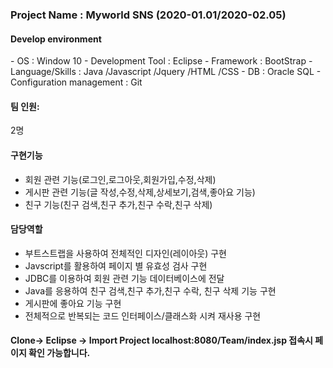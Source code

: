 <h3>Project Name : Myworld SNS (2020-01.01/2020-02.05)</h3>
<h4>Develop environment</h4>
 - OS : Window 10
 - Development Tool : Eclipse 
 - Framework : BootStrap
 - Language/Skills : Java /Javascript /Jquery /HTML /CSS
 - DB : Oracle SQL
 - Configuration management : Git

<h4>팀 인원:</h4> 2명

<h4>구현기능</h4>

- 회원 관련 기능(로그인,로그아웃,회원가입,수정,삭제)
- 게시판 관련 기능(글 작성,수정,삭제,상세보기,검색,좋아요 기능)
- 친구 기능(친구 검색,친구 추가,친구 수락,친구 삭제)


<h4>담당역할 </h4>

- 부트스트랩을 사용하여 전체적인 디자인(레이아웃) 구현
- Javscript를 활용하여 페이지 별 유효성 검사 구현
- JDBC를 이용하여 회원 관련 기능 데이터베이스에 전달
- Java를 응용하여 친구 검색,친구 추가,친구 수락, 친구 삭제 기능 구현
- 게시판에 좋아요 기능 구현
- 전체적으로 반복되는 코드 인터페이스/클래스화 시켜 재사용 구현

<h4>Clone-> Eclipse -> Import Project
localhost:8080/Team/index.jsp 접속시 페이지 확인 가능합니다.</h4>
